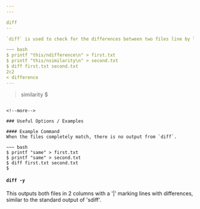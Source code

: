 ```yaml
---
---

diff
--

`diff` is used to check for the differences between two files line by line. This is very useful for checking a programs output against a file containing its expected output.

~~~ bash
$ printf "this/ndifference\n" > first.txt
$ printf "this/nsimilarity\n" > second.txt
$ diff first.txt second.txt
2c2
< difference
---
```

> similarity
$
~~~

<!--more-->

### Useful Options / Examples

#### Example Command
When the files completely match, there is no output from `diff`.

~~~ bash
$ printf "same" > first.txt
$ printf "same" > second.txt
$ diff first.txt second.txt
$
~~~


#### `diff -y`

This outputs both files in 2 columns with a '|' marking lines with differences, similar to the standard output of 'sdiff'.

~~~ bash
~~~

